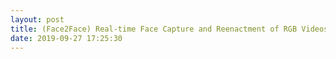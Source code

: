 ```yaml
---
layout: post
title: (Face2Face) Real-time Face Capture and Reenactment of RGB Videos
date: 2019-09-27 17:25:30
---
```

